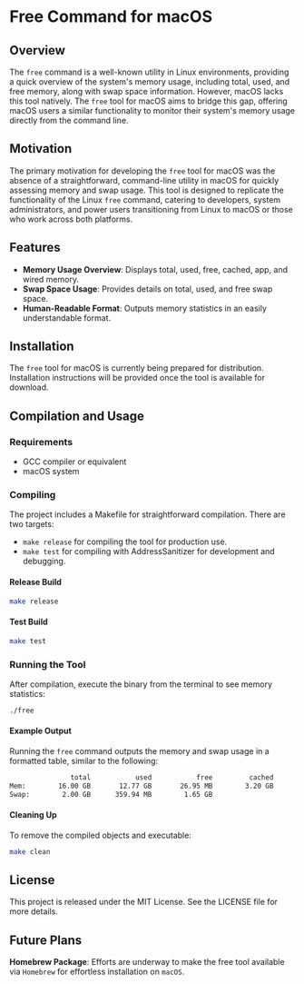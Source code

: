 # Free Command for macOS

## Overview
The `free` command is a well-known utility in Linux environments, providing a quick overview of the system's memory usage, including total, used, and free memory, along with swap space information. However, macOS lacks this tool natively. The `free` tool for macOS aims to bridge this gap, offering macOS users a similar functionality to monitor their system's memory usage directly from the command line.

## Motivation
The primary motivation for developing the `free` tool for macOS was the absence of a straightforward, command-line utility in macOS for quickly assessing memory and swap usage. This tool is designed to replicate the functionality of the Linux `free` command, catering to developers, system administrators, and power users transitioning from Linux to macOS or those who work across both platforms.

## Features
- **Memory Usage Overview**: Displays total, used, free, cached, app, and wired memory.
- **Swap Space Usage**: Provides details on total, used, and free swap space.
- **Human-Readable Format**: Outputs memory statistics in an easily understandable format.

## Installation
The `free` tool for macOS is currently being prepared for distribution. Installation instructions will be provided once the tool is available for download.

## Compilation and Usage

### Requirements
- GCC compiler or equivalent
- macOS system

### Compiling
The project includes a Makefile for straightforward compilation. There are two targets:
- `make release` for compiling the tool for production use.
- `make test` for compiling with AddressSanitizer for development and debugging.

#### Release Build
```bash
make release
```

#### Test Build

```bash
make test
```


### Running the Tool
After compilation, execute the binary from the terminal to see memory statistics:

```bash
./free
```

#### Example Output
Running the `free` command outputs the memory and swap usage in a formatted table, similar to the following:

```bash
               total           used           free         cached            app          wired
Mem:        16.00 GB       12.77 GB       26.95 MB        3.20 GB        5.15 GB        1.99 GB
Swap:        2.00 GB      359.94 MB        1.65 GB
```

#### Cleaning Up

To remove the compiled objects and executable:

```bash
make clean
```

## License

This project is released under the MIT License. See the LICENSE file for more details.


## Future Plans

**Homebrew Package**: Efforts are underway to make the free tool available via `Homebrew` for effortless installation on `macOS`.



